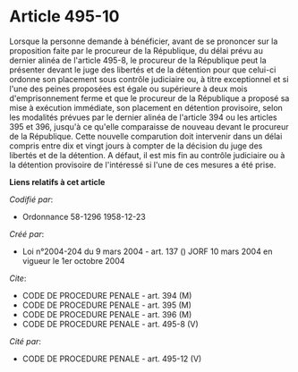 # Article 495-10

Lorsque la personne demande à bénéficier, avant de se prononcer sur la proposition faite par le procureur de la République,
du délai prévu au dernier alinéa de l'article 495-8, le procureur de la République peut la présenter devant le juge des
libertés et de la détention pour que celui-ci ordonne son placement sous contrôle judiciaire ou, à titre exceptionnel et si
l'une des peines proposées est égale ou supérieure à deux mois d'emprisonnement ferme et que le procureur de la République a
proposé sa mise à exécution immédiate, son placement en détention provisoire, selon les modalités prévues par le dernier
alinéa de l'article 394 ou les articles 395 et 396, jusqu'à ce qu'elle comparaisse de nouveau devant le procureur de la
République. Cette nouvelle comparution doit intervenir dans un délai compris entre dix et vingt jours à compter de la
décision du juge des libertés et de la détention. A défaut, il est mis fin au contrôle judiciaire ou à la détention
provisoire de l'intéressé si l'une de ces mesures a été prise.

**Liens relatifs à cet article**

_Codifié par_:

  - Ordonnance 58-1296 1958-12-23

_Créé par_:

  - Loi n°2004-204 du 9 mars 2004 - art. 137 () JORF 10 mars 2004 en vigueur le 1er octobre 2004

_Cite_:

  - CODE DE PROCEDURE PENALE - art. 394 (M)
  - CODE DE PROCEDURE PENALE - art. 395 (M)
  - CODE DE PROCEDURE PENALE - art. 396 (M)
  - CODE DE PROCEDURE PENALE - art. 495-8 (V)

_Cité par_:

  - CODE DE PROCEDURE PENALE - art. 495-12 (V)

